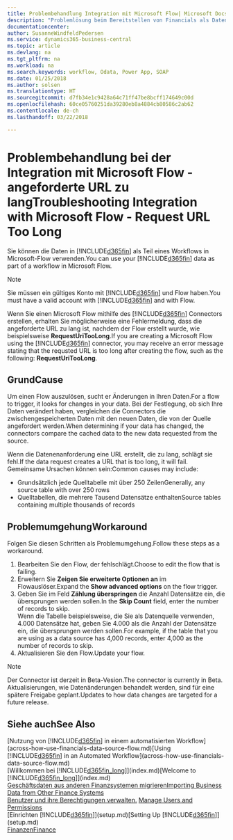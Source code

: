 ```yaml
---
title: Problembehandlung Integration mit Microsoft Flow| Microsoft Docs
description: "Problemlösung beim Bereitstellen von Financials als Datenquelle und beim Definieren einer OData-URL für Ihre Webdienste, um eine Geschäfts-App mithilfe einem automatisierten Workflow zu erstellen."
documentationcenter: 
author: SusanneWindfeldPedersen
ms.service: dynamics365-business-central
ms.topic: article
ms.devlang: na
ms.tgt_pltfrm: na
ms.workload: na
ms.search.keywords: workflow, Odata, Power App, SOAP
ms.date: 01/25/2018
ms.author: solsen
ms.translationtype: HT
ms.sourcegitcommit: d7fb34e1c9428a64c71ff47be8bcff174649c00d
ms.openlocfilehash: 60ce05760251da39280eb8a4884cb80586c2ab62
ms.contentlocale: de-ch
ms.lasthandoff: 03/22/2018

---
```

# <a name="troubleshooting-integration-with-microsoft-flow---request-url-too-long"></a><span data-ttu-id="1a360-103">Problembehandlung bei der Integration mit Microsoft Flow - angeforderte URL zu lang</span><span class="sxs-lookup"><span data-stu-id="1a360-103">Troubleshooting Integration with Microsoft Flow - Request URL Too Long</span></span>
<span data-ttu-id="1a360-104">Sie können die Daten in [!INCLUDE[d365fin](includes/d365fin_md.md)] als Teil eines Workflows in Microsoft-Flow verwenden.</span><span class="sxs-lookup"><span data-stu-id="1a360-104">You can use your [!INCLUDE[d365fin](includes/d365fin_md.md)] data as part of a workflow in Microsoft Flow.</span></span>  

> [!NOTE]  
>   <span data-ttu-id="1a360-105">Sie müssen ein gültiges Konto mit [!INCLUDE[d365fin](includes/d365fin_md.md)] und Flow haben.</span><span class="sxs-lookup"><span data-stu-id="1a360-105">You must have a valid account with [!INCLUDE[d365fin](includes/d365fin_md.md)] and with Flow.</span></span>  

<span data-ttu-id="1a360-106">Wenn Sie einen Microsoft Flow mithilfe des [!INCLUDE[d365fin](includes/d365fin_md.md)] Connectors erstellen, erhalten Sie möglicherweise eine Fehlermeldung, dass die angeforderte URL zu lang ist, nachdem der Flow erstellt wurde, wie beispielsweise **RequestUriTooLong**.</span><span class="sxs-lookup"><span data-stu-id="1a360-106">If you are creating a Microsoft Flow using the [!INCLUDE[d365fin](includes/d365fin_md.md)] connector, you may receive an error message stating that the requsted URL is too long after creating the flow, such as the following: **RequestUriTooLong**.</span></span>

## <a name="cause"></a><span data-ttu-id="1a360-107">Grund</span><span class="sxs-lookup"><span data-stu-id="1a360-107">Cause</span></span>
<span data-ttu-id="1a360-108">Um einen Flow auszulösen, sucht er Änderungen in Ihren Daten.</span><span class="sxs-lookup"><span data-stu-id="1a360-108">For a flow to trigger, it looks for changes in your data.</span></span> <span data-ttu-id="1a360-109">Bei der Festlegung, ob sich Ihre Daten verändert haben, vergleichen die Connectors die zwischengespeicherten Daten mit den neuen Daten, die von der Quelle angefordert werden.</span><span class="sxs-lookup"><span data-stu-id="1a360-109">When determining if your data has changed, the connectors compare the cached data to the new data requested from the source.</span></span>  

<span data-ttu-id="1a360-110">Wenn die Datenenanforderung eine URL erstellt, die zu lang, schlägt sie fehl.</span><span class="sxs-lookup"><span data-stu-id="1a360-110">If the data request creates a URL that is too long, it will fail.</span></span> <span data-ttu-id="1a360-111">Gemeinsame Ursachen können sein:</span><span class="sxs-lookup"><span data-stu-id="1a360-111">Common causes may include:</span></span>
- <span data-ttu-id="1a360-112">Grundsätzlich jede Quelltabelle mit über 250 Zeilen</span><span class="sxs-lookup"><span data-stu-id="1a360-112">Generally, any source table with over 250 rows</span></span>
- <span data-ttu-id="1a360-113">Quelltabellen, die mehrere Tausend Datensätze enthalten</span><span class="sxs-lookup"><span data-stu-id="1a360-113">Source tables containing multiple thousands of records</span></span>

## <a name="workaround"></a><span data-ttu-id="1a360-114">Problemumgehung</span><span class="sxs-lookup"><span data-stu-id="1a360-114">Workaround</span></span>
<span data-ttu-id="1a360-115">Folgen Sie diesen Schritten als Problemumgehung.</span><span class="sxs-lookup"><span data-stu-id="1a360-115">Follow these steps as a workaround.</span></span>
1. <span data-ttu-id="1a360-116">Bearbeiten Sie den Flow, der fehlschlägt.</span><span class="sxs-lookup"><span data-stu-id="1a360-116">Choose to edit the flow that is failing.</span></span>
2. <span data-ttu-id="1a360-117">Erweitern Sie **Zeigen Sie erweiterte Optionen an** im Flowauslöser.</span><span class="sxs-lookup"><span data-stu-id="1a360-117">Expand the **Show advanced options** on the flow trigger.</span></span>
3. <span data-ttu-id="1a360-118">Geben Sie im Feld **Zählung überspringen** die Anzahl Datensätze ein, die übersprungen werden sollen.</span><span class="sxs-lookup"><span data-stu-id="1a360-118">In the **Skip Count** field, enter the number of records to skip.</span></span>  
<span data-ttu-id="1a360-119">Wenn die Tabelle beispielsweise, die Sie als Datenquelle verwenden, 4.000 Datensätze hat, geben Sie 4.000 als die Anzahl der Datensätze ein, die übersprungen werden sollen.</span><span class="sxs-lookup"><span data-stu-id="1a360-119">For example, if the table that you are using as a data source has 4,000 records, enter 4,000 as the number of records to skip.</span></span>
4. <span data-ttu-id="1a360-120">Aktualisieren Sie den Flow.</span><span class="sxs-lookup"><span data-stu-id="1a360-120">Update your flow.</span></span>

> [!NOTE]  
> <span data-ttu-id="1a360-121">Der Connector ist derzeit in Beta-Vesion.</span><span class="sxs-lookup"><span data-stu-id="1a360-121">The connector is currently in Beta.</span></span> <span data-ttu-id="1a360-122">Aktualisierungen, wie Datenänderungen behandelt werden, sind für eine spätere Freigabe geplant.</span><span class="sxs-lookup"><span data-stu-id="1a360-122">Updates to how data changes are targeted for a future release.</span></span>


## <a name="see-also"></a><span data-ttu-id="1a360-123">Siehe auch</span><span class="sxs-lookup"><span data-stu-id="1a360-123">See Also</span></span>
<span data-ttu-id="1a360-124">[Nutzung von [!INCLUDE[d365fin](includes/d365fin_md.md)] in einem automatisierten Workflow](across-how-use-financials-data-source-flow.md)</span><span class="sxs-lookup"><span data-stu-id="1a360-124">[Using [!INCLUDE[d365fin](includes/d365fin_md.md)] in an Automated Workflow](across-how-use-financials-data-source-flow.md)</span></span>  
<span data-ttu-id="1a360-125">[Willkommen bei [!INCLUDE[d365fin_long](includes/d365fin_long_md.md)]](index.md)</span><span class="sxs-lookup"><span data-stu-id="1a360-125">[Welcome to [!INCLUDE[d365fin_long](includes/d365fin_long_md.md)]](index.md)</span></span>  
[<span data-ttu-id="1a360-126">Geschäftsdaten aus anderen Finanzsystemen migrieren</span><span class="sxs-lookup"><span data-stu-id="1a360-126">Importing Business Data from Other Finance Systems</span></span>](upload-data.md)  
<span data-ttu-id="1a360-127">[Benutzer und ihre Berechtigungen verwalten.](ui-how-users-permissions.md)  </span><span class="sxs-lookup"><span data-stu-id="1a360-127">[Manage Users and Permissions](ui-how-users-permissions.md)  </span></span>  
<span data-ttu-id="1a360-128">[Einrichten [!INCLUDE[d365fin](includes/d365fin_md.md)]](setup.md)</span><span class="sxs-lookup"><span data-stu-id="1a360-128">[Setting Up [!INCLUDE[d365fin](includes/d365fin_md.md)]](setup.md)</span></span>  
[<span data-ttu-id="1a360-129">Finanzen</span><span class="sxs-lookup"><span data-stu-id="1a360-129">Finance</span></span>](finance.md)  

